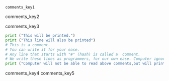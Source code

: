 ```ngMeta
comments_key1
```

comments_key2


comments_key3
```python
print ("This will be printed.")
print ("This line will also be printed")
# This is a comment.
# You can write it for your ease.
# Any line that starts with "#" (hash) is called a  comment.
# We write these lines as programmers, for our own ease. Computer ignores them.
print ("Computer will not be able to read above comments,but will print this line.")
```
comments_key4
comments_key5
